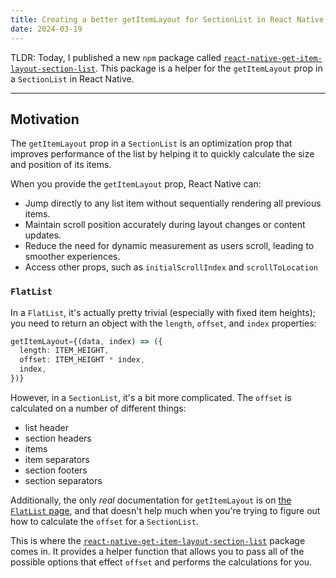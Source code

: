 ```yaml
---
title: Creating a better getItemLayout for SectionList in React Native
date: 2024-03-19
---
```

TLDR: Today, I published a new `npm` package called [`react-native-get-item-layout-section-list`][1]. This package is a helper for the `getItemLayout` prop in a `SectionList` in React Native.

---

## Motivation

The `getItemLayout` prop in a `SectionList` is an optimization prop that improves performance of the list by helping it to quickly calculate the size and position of its items.

When you provide the `getItemLayout` prop, React Native can:

* Jump directly to any list item without sequentially rendering all previous items.
* Maintain scroll position accurately during layout changes or content updates.
* Reduce the need for dynamic measurement as users scroll, leading to smoother experiences.
* Access other props, such as `initialScrollIndex` and `scrollToLocation`

### `FlatList`
In a `FlatList`, it's actually pretty trivial (especially with fixed item heights); you need to return an object with the `length`, `offset`, and `index` properties:

```ts
getItemLayout={(data, index) => ({
  length: ITEM_HEIGHT,
  offset: ITEM_HEIGHT * index,
  index,
})}
```

However, in a `SectionList`, it's a bit more complicated. The `offset` is calculated on a number of different things:

* list header
* section headers
* items
* item separators
* section footers
* section separators

Additionally, the only _real_ documentation for `getItemLayout` is on [the `FlatList` page][2], and that doesn't help much when you're trying to figure out how to calculate the `offset` for a `SectionList`.

This is where the [`react-native-get-item-layout-section-list`][1] package comes in. It provides a helper function that allows you to pass all of the possible options that effect `offset` and performs the calculations for you.

[1]: <https://github.com/damonbauer/react-native-get-item-layout-section-list>
[2]: <https://reactnative.dev/docs/flatlist#getitemlayout>

